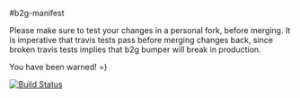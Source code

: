 #b2g-manifest

Please make sure to test your changes in a personal fork, before merging. It is imperative that travis tests pass before
merging changes back, since broken travis tests implies that b2g bumper will break in production.

You have been warned! =)

[![Build Status](https://secure.travis-ci.org/mozilla-b2g/b2g-manifest.png)](http://travis-ci.org/mozilla-b2g/b2g-manifest)
